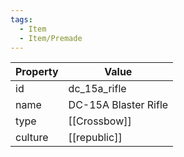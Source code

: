 ```yaml
---
tags:
  - Item
  - Item/Premade
---
```


| Property | Value                 |
| -------- | --------------------- |
| id       | dc_15a_rifle          |
| name     | DC-15A Blaster Rifle  |
| type     | [[Crossbow]]          |
| culture  | [[republic]] |


